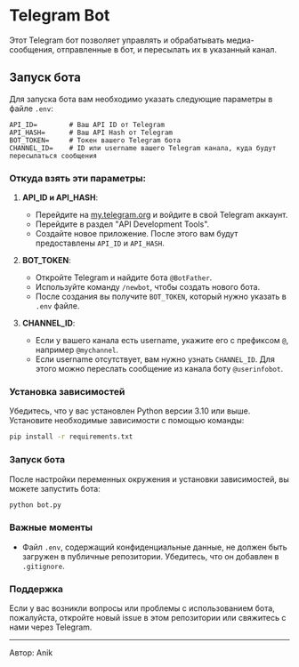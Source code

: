 
# Telegram Bot

Этот Telegram бот позволяет управлять и обрабатывать медиа-сообщения, отправленные в бот, и пересылать их в указанный канал.

## Запуск бота

Для запуска бота вам необходимо указать следующие параметры в файле `.env`:

```plaintext
API_ID=        # Ваш API ID от Telegram
API_HASH=      # Ваш API Hash от Telegram
BOT_TOKEN=     # Токен вашего Telegram бота
CHANNEL_ID=    # ID или username вашего Telegram канала, куда будут пересылаться сообщения
```

### Откуда взять эти параметры:

1. **API_ID и API_HASH**:
    - Перейдите на [my.telegram.org](https://my.telegram.org) и войдите в свой Telegram аккаунт.
    - Перейдите в раздел "API Development Tools".
    - Создайте новое приложение. После этого вам будут предоставлены `API_ID` и `API_HASH`.

2. **BOT_TOKEN**:
    - Откройте Telegram и найдите бота `@BotFather`.
    - Используйте команду `/newbot`, чтобы создать нового бота.
    - После создания вы получите `BOT_TOKEN`, который нужно указать в `.env` файле.

3. **CHANNEL_ID**:
    - Если у вашего канала есть username, укажите его с префиксом `@`, например `@mychannel`.
    - Если username отсутствует, вам нужно узнать `CHANNEL_ID`. Для этого можно переслать сообщение из канала боту `@userinfobot`.

### Установка зависимостей

Убедитесь, что у вас установлен Python версии 3.10 или выше. Установите необходимые зависимости с помощью команды:

```bash
pip install -r requirements.txt
```

### Запуск бота

После настройки переменных окружения и установки зависимостей, вы можете запустить бота:

```bash
python bot.py
```

### Важные моменты

- Файл `.env`, содержащий конфиденциальные данные, не должен быть загружен в публичные репозитории. Убедитесь, что он добавлен в `.gitignore`.

### Поддержка

Если у вас возникли вопросы или проблемы с использованием бота, пожалуйста, откройте новый issue в этом репозитории или свяжитесь с нами через Telegram.

---

Автор: Anik
